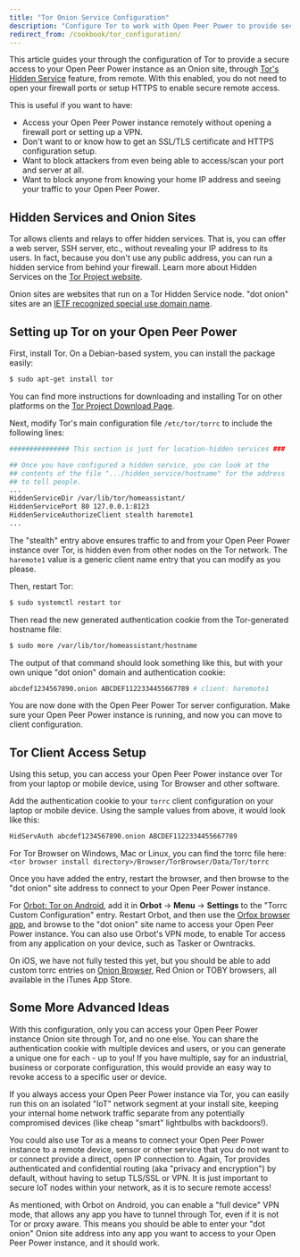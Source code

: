```yaml
---
title: "Tor Onion Service Configuration"
description: "Configure Tor to work with Open Peer Power to provide secure remote access without opening your firewall"
redirect_from: /cookbook/tor_configuration/
---
```


This article guides your through the configuration of Tor to provide a secure access to your Open Peer Power instance as an Onion site, through [Tor's Hidden Service](https://www.torproject.org/docs/hidden-services.html.en) feature, from remote. With this enabled, you do not need to open your firewall ports or setup HTTPS to enable secure remote access.

This is useful if you want to have:

 * Access your Open Peer Power instance remotely without opening a firewall port or setting up a VPN.
 * Don't want to or know how to get an SSL/TLS certificate and HTTPS configuration setup.
 * Want to block attackers from even being able to access/scan your port and server at all.
 * Want to block anyone from knowing your home IP address and seeing your traffic to your Open Peer Power.

## Hidden Services and Onion Sites

Tor allows clients and relays to offer hidden services. That is, you can offer a web server, SSH server, etc., without revealing your IP address to its users. In fact, because you don't use any public address, you can run a hidden service from behind your firewall. Learn more about Hidden Services on the [Tor Project website](https://www.torproject.org/docs/tor-hidden-service.html.en).

Onion sites are websites that run on a Tor Hidden Service node. "dot onion" sites are an [IETF recognized special use domain name](https://datatracker.ietf.org/doc/rfc7686/).

## Setting up Tor on your Open Peer Power

First, install Tor. On a Debian-based system, you can install the package easily:

```bash
$ sudo apt-get install tor
```

You can find more instructions for downloading and installing Tor on other platforms on the [Tor Project Download Page](https://www.torproject.org/download/download.html).

Next, modify Tor's main configuration file `/etc/tor/torrc` to include the following lines:

```bash
############### This section is just for location-hidden services ###

## Once you have configured a hidden service, you can look at the
## contents of the file ".../hidden_service/hostname" for the address
## to tell people.
...
HiddenServiceDir /var/lib/tor/homeassistant/
HiddenServicePort 80 127.0.0.1:8123
HiddenServiceAuthorizeClient stealth haremote1
...
```

The "stealth" entry above ensures traffic to and from your Open Peer Power instance over Tor, is hidden even from other nodes on the Tor network. The `haremote1` value is a generic client name entry that you can modify as you please.

Then, restart Tor:

```bash
$ sudo systemctl restart tor
```

Then read the new generated authentication cookie from the Tor-generated hostname file:

```bash
$ sudo more /var/lib/tor/homeassistant/hostname
```

The output of that command should look something like this, but with your own unique "dot onion" domain and authentication cookie:

```bash
abcdef1234567890.onion ABCDEF1122334455667789 # client: haremote1
```

You are now done with the Open Peer Power Tor server configuration. Make sure your Open Peer Power instance is running, and now you can move to client configuration.

## Tor Client Access Setup

Using this setup, you can access your Open Peer Power instance over Tor from your laptop or mobile device, using Tor Browser and other software.

Add the authentication cookie to your `torrc` client configuration on your laptop or mobile device. Using the sample values from above, it would look like this:

```bash
HidServAuth abcdef1234567890.onion ABCDEF1122334455667789
```

For Tor Browser on Windows, Mac or Linux, you can find the torrc file here: `<tor browser install directory>/Browser/TorBrowser/Data/Tor/torrc`

Once you have added the entry, restart the browser, and then browse to the "dot onion" site address to connect to your Open Peer Power instance.

For [Orbot: Tor on Android](https://guardianproject.info/apps/orbot), add it in **Orbot** -> **Menu** -> **Settings** to the "Torrc Custom Configuration" entry. Restart Orbot, and then use the [Orfox browser app](https://guardianproject.info/apps/orfox/), and browse to the "dot onion" site name to access your Open Peer Power instance. You can also use Orbot's VPN mode, to enable Tor access from any application on your device, such as Tasker or Owntracks.

On iOS, we have not fully tested this yet, but you should be able to add custom torrc entries on [Onion Browser](https://mike.tig.as/onionbrowser/), Red Onion or TOBY browsers, all available in the iTunes App Store.

## Some More Advanced Ideas

With this configuration, only you can access your Open Peer Power instance Onion site through Tor, and no one else. You can share the authentication cookie with multiple devices and users, or you can generate a unique one for each - up to you! If you have multiple, say for an industrial, business or corporate configuration, this would provide an easy way to revoke access to a specific user or device.

If you always access your Open Peer Power instance via Tor, you can easily run this on an isolated "IoT" network segment at your install site, keeping your internal home network traffic separate from any potentially compromised devices (like cheap "smart" lightbulbs with backdoors!). 

You could also use Tor as a means to connect your Open Peer Power instance to a remote device, sensor or other service that you do not want to or connect provide a direct, open IP connection to. Again, Tor provides authenticated and confidential routing (aka "privacy and encryption") by default, without having to setup TLS/SSL or VPN. It is just important to secure IoT nodes within your network, as it is to secure remote access!

As mentioned, with Orbot on Android, you can enable a "full device" VPN mode, that allows any app you have to tunnel through Tor, even if it is not Tor or proxy aware. This means you should be able to enter your "dot onion" Onion site address into any app you want to access to your Open Peer Power instance, and it should work.

